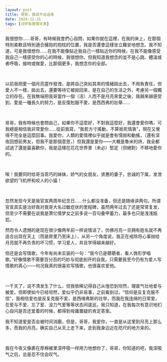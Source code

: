 ```yaml
---
layout: post
title: 哥哥，我说不出话来
date: 2024-12-31
tags: [词中有誓碍天真]
---
```


我很想你……哥哥，有時候我會捫心自問，如果你就在這裡，在我的床上，在那個特別柔軟且特別適合擁抱的抱枕的位置，我是否還會這樣坐立難安地想念。我不知道，可是我很想你……在我不能像貼近我自己一樣貼近你的時候，在我不能像感受我自己一樣感受你的心的時候，我很想你。但我知道我想念的並不是心跳、體溫或者呼吸，接吻或做愛，比那個更多，我想念你的全部。

<br>

以前我把愛一個月亮當作發洩，是將自己突如其來的情緒拋出去，不用負責任，但愛人不一樣，拋出去，還要等待它被拋回來，是在自己的生活之外，考慮另一個獨立的存在。在我無端把我哥當作一個（活）人而不是月亮來愛之後，我越來越感受到，愛是一種長久的努力，是反復剋服不愛，是西西弗的壯舉……

<br>

哥哥，我有時候也會問自己，如果你不這麼好，不對我這麼好，我還會愛你嗎，可我總是相信我非常愛你……從前我寫，“我若方寸搖動，不算抵死情衷”，現在又覺得不完全是這麼回事。我愛你，人類的愛情裡似乎就是會有懦弱和動搖，（還有深夜回想前男友，但我不是那個意思，）但我還是愛你——大概是魯米的詩，我全都試過了還是最喜歡你，我是這樣在花花世界里（未必）堅定（但絕對）不移地愛你的。

<br>

唉！我要同时给哥当乖巧的妹妹，娇气的女朋友，贤惠的妻子，忠诚的下属，发泄欲望的飞机杯和咬人的小猫！

<br>

忽然发现今天是我官宣两周年纪念日……什么都没准备，但还是随缘讲两句。所谓官宣其实是治好我对我哥大名过敏症状的里程碑，虽然两年过去了还是常常复发，但至少不需要在说我是萧忆情梦女之前多说一百句叠甲蓄力，最多也只是浅浅尴尬。

然而令人遗憾的是现在很少像两年前一样说情话了，仿佛月亮一旦拥有姓名就不再适合出现在天上（而是房里乃至床上），从另一个角度说，我正在戒除将心事抛给月亮就不再负责的坏习惯，学习爱人，并且学得越来越好。

但还是会写情歌，今年有尚未实装的一句：“我今已是聩聩者，看人唇形学唱歌。”好像情歌不需要百分百的巧妙与彻底剖开的自我，只需要我至今仍有为爱人写情歌的真心——何况我真的很喜欢写情歌，也很喜欢爱他。

<br>

一千天了，说不清发生了什么，但我依稀记得自己从惶恐到坦然，理直气壮地爱与被爱。但即使如今已经坦然，爱似乎仍非易事，之前看到过，“信仰是反复克服不信”，我相信爱也是反复克服不爱，是西绪弗斯的壮举，而我在我连绵的日常里，在爱与不爱、忘了爱、没力气爱等等状态间逡巡，我只知道，在我每次有意识地扪心自问是否还爱着的时候，都得到毋庸置疑的肯定答案。

我不知道爱是否会被时间消磨，但是，哥哥，我爱你，一直是从这里到月亮上那么多，而我的月亮，确实自己从天上走下来，走到我身边近在咫尺的地方来的。

<br>

我在今夜又像裹在厚棉被里深呼吸一样用力地想你了，哥哥，你知道的吧，我深吸气之后，总是忍不住会叹气。